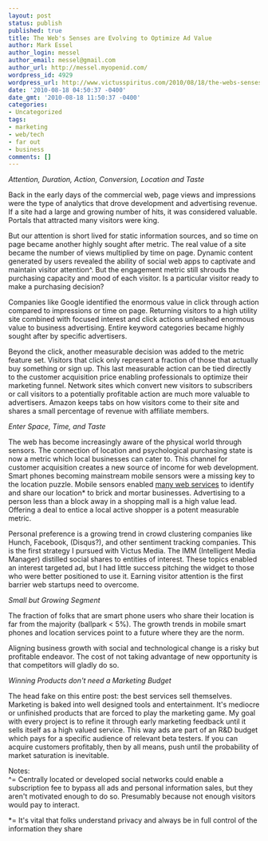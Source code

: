 ```yaml
---
layout: post
status: publish
published: true
title: The Web's Senses are Evolving to Optimize Ad Value
author: Mark Essel
author_login: messel
author_email: messel@gmail.com
author_url: http://messel.myopenid.com/
wordpress_id: 4929
wordpress_url: http://www.victusspiritus.com/2010/08/18/the-webs-senses-are-evolving-to-optimize-ad-value/
date: '2010-08-18 04:50:37 -0400'
date_gmt: '2010-08-18 11:50:37 -0400'
categories:
- Uncategorized
tags:
- marketing
- web/tech
- far out
- business
comments: []
---
```

<p><em>Attention, Duration, Action, Conversion, Location and Taste</em></p>
<p>Back in the early days of the commercial web, page views and impressions were the type of analytics that drove development and advertising revenue. If a site had a large and growing number of hits, it was considered valuable. Portals that attracted many visitors were king.</p>
<p>But our attention is short lived for static information sources, and so time on page became another highly sought after metric. The real value of a site became the number of views multiplied by time on page. Dynamic content generated by users revealed the ability of social web apps to captivate and maintain visitor attention^. But the engagement metric still shrouds the purchasing capacity and mood of each visitor. Is a particular visitor ready to make a purchasing decision?</p>
<p>Companies like Google identified the enormous value in click through action compared to impressions or time on page. Returning visitors to a high utility site combined with focused interest and click actions unleashed enormous value to business advertising. Entire keyword categories became highly sought after by specific advertisers.</p>
<p>Beyond the click, another measurable decision was added to the metric feature set. Visitors that click only represent a fraction of those that actually buy something or sign up. This last measurable action can be tied directly to the customer acquisition price enabling professionals to optimize their marketing funnel. Network sites which convert new visitors to subscribers or call visitors to a potentially profitable action are much more valuable to advertisers. Amazon keeps tabs on how visitors come to their site and shares a small percentage of revenue with affiliate members.</p>
<p><em>Enter Space, Time, and Taste</em></p>
<p>The web has become increasingly aware of the physical world through sensors. The connection of location and psychological purchasing state is now a metric which local businesses can cater to. This channel for customer acquisition creates a new source of income for web development. Smart phones becoming mainstream mobile sensors were a missing key to the location puzzle. Mobile sensors enabled <a href="http://mapme.heroku.com">many web services</a> to identify and share our location* to brick and mortar businesses. Advertising to a person less than a block away in a shopping mall is a high value lead. Offering a deal to entice a local active shopper is a potent measurable metric.</p>
<p>Personal preference is a growing trend in crowd clustering companies like Hunch, Facebook, (Disqus?), and other sentiment tracking companies. This is the first strategy I pursued with Victus Media. The IMM (Intelligent Media Manager) distilled social shares to entities of interest. These topics enabled an interest targeted ad, but I had little success pitching the widget to those who were better positioned to use it. Earning visitor attention is the first barrier web startups need to overcome.</p>
<p><em>Small but Growing Segment</em></p>
<p>The fraction of folks that are smart phone users who share their location is far from the majority (ballpark &lt; 5%). The growth trends in mobile smart phones and location services point to a future where they are the norm.</p>
<p>Aligning business growth with social and technological change is a risky but profitable endeavor. The cost of not taking advantage of new opportunity is that competitors will gladly do so.</p>
<p><em>Winning Products don't need a Marketing Budget</em></p>
<p>The head fake on this entire post: the best services sell themselves. Marketing is baked into well designed tools and entertainment. It's mediocre or unfinished products that are forced to play the marketing game. My goal with every project is to refine it through early marketing feedback until it sells itself as a high valued service. This way ads are part of an R&amp;D budget which pays for a specific audience of relevant beta testers. If you can acquire customers profitably, then by all means, push until the probability of market saturation is inevitable.</p>
<p>Notes:<br />
^= Centrally located or developed social networks could enable a subscription fee to bypass all ads and personal information sales, but they aren't motivated enough to do so. Presumably because not enough visitors would pay to interact.</p>
<p>*= It's vital that folks understand privacy and always be in full control of the information they share</p>
